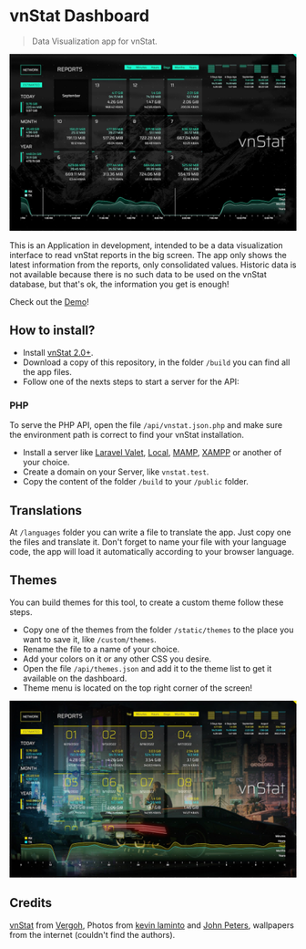 # vnStat Dashboard

> Data Visualization app for vnStat.

![vnStat Dashboard](https://github.com/edirpedro/vnstat-dashboard/blob/main/public/static/media/screenshot-1.jpg)

This is an Application in development, intended to be a data visualization interface to read vnStat reports in the big screen. The app only shows the latest information from the reports, only consolidated values. Historic data is not available because there is no such data to be used on the vnStat database, but that's ok, the information you get is enough!

Check out the [Demo](https://edirpedro.github.io/vnstat-dashboard/)!

## How to install?

* Install [vnStat 2.0+](https://github.com/vergoh/vnstat).
* Download a copy of this repository, in the folder `/build` you can find all the app files.
* Follow one of the nexts steps to start a server for the API:

### PHP

To serve the PHP API, open the file `/api/vnstat.json.php` and make sure the environment path is correct to find your vnStat installation.

* Install a server like [Laravel Valet](https://laravel.com/docs/valet), [Local](https://localwp.com/), [MAMP](https://www.mamp.info/en/mamp), [XAMPP](https://www.apachefriends.org/) or another of your choice.
* Create a domain on your Server, like `vnstat.test`.
* Copy the content of the folder `/build` to your `/public` folder.

## Translations

At `/languages` folder you can write a file to translate the app. Just copy one the files and translate it. Don't forget to name your file with your language code, the app will load it automatically according to your browser language.

## Themes

You can build themes for this tool, to create a custom theme follow these steps. 

* Copy one of the themes from the folder `/static/themes` to the place you want to save it, like `/custom/themes`.
* Rename the file to a name of your choice.
* Add your colors on it or any other CSS you desire.
* Open the file `/api/themes.json` and add it to the theme list to get it available on the dashboard.
* Theme menu is located on the top right corner of the screen!

![vnStat Dashboard](https://github.com/edirpedro/vnstat-dashboard/blob/main/public/static/media/screenshot-2.jpg)

## Credits

[vnStat](https://humdi.net/vnstat/) from [Vergoh](https://github.com/vergoh), Photos from [kevin laminto](https://unsplash.com/@kxvn_lx) and [John Peters](https://unsplash.com/@johnphiker), wallpapers from the internet (couldn't find the authors).
